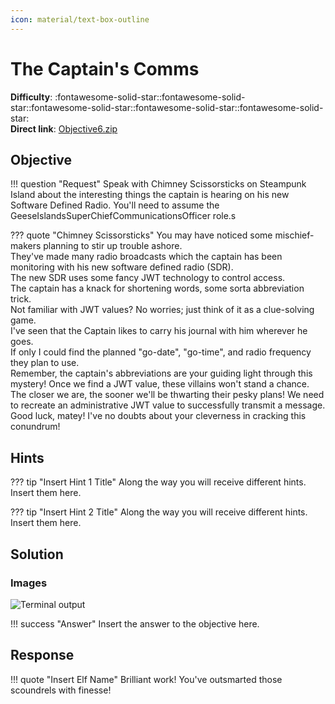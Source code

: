 ```yaml
---
icon: material/text-box-outline
---
```


# The Captain's Comms

**Difficulty**: :fontawesome-solid-star::fontawesome-solid-star::fontawesome-solid-star::fontawesome-solid-star::fontawesome-solid-star:<br/>
**Direct link**: [Objective6.zip](https://.../)

## Objective

!!! question "Request"
    Speak with Chimney Scissorsticks on Steampunk Island about the interesting things the captain is hearing on his new Software Defined Radio. You'll need to assume the GeeseIslandsSuperChiefCommunicationsOfficer role.s

??? quote "Chimney Scissorsticks"
    You may have noticed some mischief-makers planning to stir up trouble ashore.<br/>
    They've made many radio broadcasts which the captain has been monitoring with his new software defined radio (SDR).<br/>
    The new SDR uses some fancy JWT technology to control access.<br/>
    The captain has a knack for shortening words, some sorta abbreviation trick.<br/>
    Not familiar with JWT values? No worries; just think of it as a clue-solving game.<br/>
    I've seen that the Captain likes to carry his journal with him wherever he goes.<br/>
    If only I could find the planned "go-date", "go-time", and radio frequency they plan to use.<br/>
    Remember, the captain's abbreviations are your guiding light through this mystery!
    Once we find a JWT value, these villains won't stand a chance.<br/>
    The closer we are, the sooner we'll be thwarting their pesky plans!
    We need to recreate an administrative JWT value to successfully transmit a message.<br/>
    Good luck, matey! I've no doubts about your cleverness in cracking this conundrum!

## Hints

??? tip "Insert Hint 1 Title"
    Along the way you will receive different hints. Insert them here.

??? tip "Insert Hint 2 Title"
    Along the way you will receive different hints. Insert them here.

## Solution






### Images

![Terminal output](../img/objectives/o5/terminal_output_o5.png)


!!! success "Answer"
    Insert the answer to the objective here.

## Response

!!! quote "Insert Elf Name"
    Brilliant work! You've outsmarted those scoundrels with finesse!
